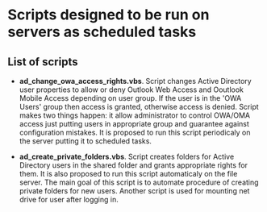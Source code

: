 Scripts designed to be run on servers as scheduled tasks
==============

## List of scripts

* **ad_change_owa_access_rights.vbs**. Script changes Active Directory user properties to allow or deny Outlook Web Access and Ooutlook Mobile Access depending on user group. If the user is in the 'OWA Users' group then access is granted, otherwise access is denied. Script makes two things happen: it allow administrator to control OWA/OMA access just putting users in appropriate group and guarantee against configuration mistakes. It is proposed to run this script periodicaly on the server putting it to scheduled tasks.

* **ad_create_private_folders.vbs**. Script creates folders for Active Directory users in the shared folder and grants appropriate rights for them. It is also proposed to run this script automaticaly on the file server. The main goal of this script is to automate procedure of creating private folders for new users. Another script is used for mounting net drive for user after logging in. 
